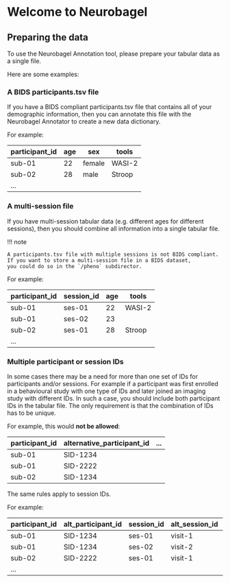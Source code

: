 # Welcome to Neurobagel

## Preparing the data

To use the Neurobagel Annotation tool, 
please prepare your tabular data as a single file.

Here are some examples:

### A BIDS participants.tsv file

If you have a BIDS compliant participants.tsv file that contains 
all of your demographic information, 
then you can annotate this file with the Neurobagel Annotator
to create a new data dictionary. 

For example:

| participant_id | age | sex    | tools  |
| -------------- | --- | ------ | ------ |
| sub-01         | 22  | female | WASI-2 |
| sub-02         | 28  | male   | Stroop |
| ...            |     |        |        |


### A multi-session file
If you have multi-session tabular data (e.g. different ages for different sessions),
then you should combine all information into a single tabular file.

!!! note

    A participants.tsv file with multiple sessions is not BIDS compliant.
    If you want to store a multi-session file in a BIDS dataset,
    you could do so in the `/pheno` subdirector.


For example:


| participant_id | session_id | age | tools  |
| -------------- | ---------- | --- | ------ |
| sub-01         | ses-01     | 22  | WASI-2 |
| sub-01         | ses-02     | 23  |        | 
| sub-02         | ses-01     | 28  | Stroop |
| ...            |            |     |        |

### Multiple participant or session IDs
In some cases there may be a need for more than one set of IDs 
for participants and/or sessions.
For example if a participant was first enrolled in a behavioural study
with one type of IDs 
and later joined an imaging study with different IDs.
In such a case, you should include both participant IDs in the tabular file.
The only requirement is that the combination of IDs has to be unique.

For example, this would **not be allowed**:

| participant_id | alternative_participant_id | ... |
| -------------- | -------------------------- | --- |
| sub-01         | SID-1234                   |     |
| sub-01         | SID-2222                   |     |
| sub-02         | SID-1234                   |     |

The same rules apply to session IDs. 

For example:

| participant_id | alt_participant_id | session_id | alt_session_id | age | ... |
| -------------- | ------------------ | ---------- | -------------- | --- | --- |
| sub-01         | SID-1234           | ses-01     | visit-1        | 22  |     |
| sub-01         | SID-1234           | ses-02     | visit-2        | 23  |     |
| sub-02         | SID-2222           | ses-01     | visit-1        | 28  |     |
| ...            |                    |            |                |     |     |
